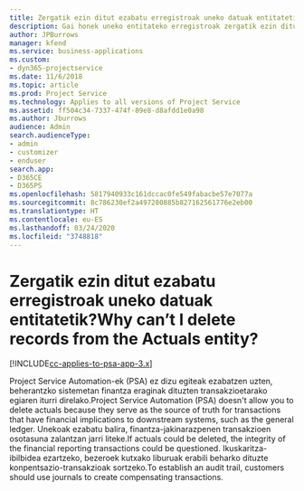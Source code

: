```yaml
---
title: Zergatik ezin ditut ezabatu erregistroak uneko datuak entitatetik?
description: Gai honek uneko entitateko erregistroak zergatik ezin dituzu ezabatu azaltzen du.
author: JPBurrows
manager: kfend
ms.service: business-applications
ms.custom:
- dyn365-projectservice
ms.date: 11/6/2018
ms.topic: article
ms.prod: Project Service
ms.technology: Applies to all versions of Project Service
ms.assetid: ff504c34-7337-474f-89e8-d8afdd1e0a98
ms.author: Jburrows
audience: Admin
search.audienceType:
- admin
- customizer
- enduser
search.app:
- D365CE
- D365PS
ms.openlocfilehash: 5817940933c161dccac0fe549fabacbe57e7077a
ms.sourcegitcommit: 8c786230ef2a497280885b827162561776e2eb00
ms.translationtype: HT
ms.contentlocale: eu-ES
ms.lasthandoff: 03/24/2020
ms.locfileid: "3748818"
---
```

# <a name="why-cant-i-delete-records-from-the-actuals-entity"></a><span data-ttu-id="3af83-103">Zergatik ezin ditut ezabatu erregistroak uneko datuak entitatetik?</span><span class="sxs-lookup"><span data-stu-id="3af83-103">Why can’t I delete records from the Actuals entity?</span></span>

[!INCLUDE[cc-applies-to-psa-app-3.x](../includes/cc-applies-to-psa-app-3x.md)]

<span data-ttu-id="3af83-104">Project Service Automation-ek (PSA) ez dizu egiteak ezabatzen uzten, beherantzko sistemetan finantza eraginak dituzten transakzioetarako egiaren iturri direlako.</span><span class="sxs-lookup"><span data-stu-id="3af83-104">Project Service Automation (PSA) doesn't allow you to delete actuals because they serve as the source of truth for transactions that have financial implications to downstream systems, such as the general ledger.</span></span> <span data-ttu-id="3af83-105">Unekoak ezabatu balira, finantza-jakinarazpenen transakzioen osotasuna zalantzan jarri liteke.</span><span class="sxs-lookup"><span data-stu-id="3af83-105">If actuals could be deleted, the integrity of the financial reporting transactions could be questioned.</span></span> <span data-ttu-id="3af83-106">Ikuskaritza-ibilbidea ezartzeko, bezeroek kutxako liburuak erabili beharko dituzte konpentsazio-transakzioak sortzeko.</span><span class="sxs-lookup"><span data-stu-id="3af83-106">To establish an audit trail, customers should use journals to create compensating transactions.</span></span>

